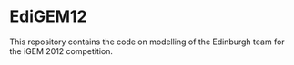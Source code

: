 EdiGEM12
========

This repository contains the code on modelling of the Edinburgh team for the iGEM 2012 competition. 
